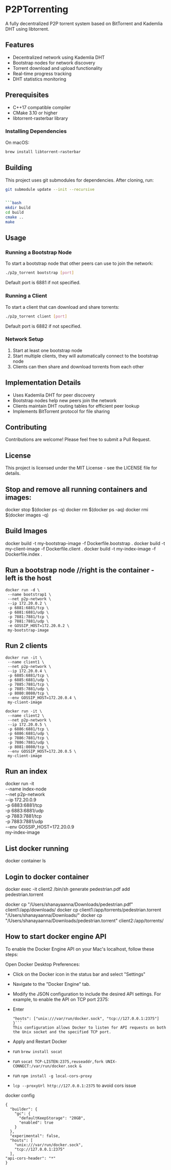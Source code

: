 # P2PTorrenting
A fully decentralized P2P torrent system based on BitTorrent and Kademlia DHT using libtorrent.


## Features
- Decentralized network using Kademlia DHT
- Bootstrap nodes for network discovery
- Torrent download and upload functionality
- Real-time progress tracking
- DHT statistics monitoring


## Prerequisites
- C++17 compatible compiler
- CMake 3.10 or higher
- libtorrent-rasterbar library


### Installing Dependencies


On macOS:
```bash
brew install libtorrent-rasterbar
```


## Building


This project uses git submodules for dependencies. After cloning, run:


```bash
git submodule update --init --recursive


```bash
mkdir build
cd build
cmake ..
make
```


## Usage


### Running a Bootstrap Node
To start a bootstrap node that other peers can use to join the network:


```bash
./p2p_torrent bootstrap [port]
```
Default port is 6881 if not specified.


### Running a Client
To start a client that can download and share torrents:


```bash
./p2p_torrent client [port]
```
Default port is 6882 if not specified.


### Network Setup
1. Start at least one bootstrap node
2. Start multiple clients, they will automatically connect to the bootstrap node
3. Clients can then share and download torrents from each other


## Implementation Details
- Uses Kademlia DHT for peer discovery
- Bootstrap nodes help new peers join the network
- Clients maintain DHT routing tables for efficient peer lookup
- Implements BitTorrent protocol for file sharing


## Contributing
Contributions are welcome! Please feel free to submit a Pull Request.


## License
This project is licensed under the MIT License - see the LICENSE file for details.

## Stop and remove all running containers and images:
docker stop $(docker ps -q)
docker rm $(docker ps -aq)
docker rmi $(docker images -q)

## Build Images
docker build -t my-bootstrap-image -f Dockerfile.bootstrap .
docker build -t my-client-image -f Dockerfile.client .
docker build -t my-index-image -f Dockerfile.index .


## Run a bootstrap node //right is the container - left is the host
```
docker run -d \
 --name bootstrap1 \
 --net p2p-network \
 --ip 172.20.0.2 \
 -p 6881:6881/tcp \
 -p 6881:6881/udp \
 -p 7881:7881/tcp \
 -p 7881:7881/udp \
 -e GOSSIP_HOST=172.20.0.2 \
 my-bootstrap-image

```

## Run 2 clients
```
docker run -it \
 --name client1 \
 --net p2p-network \
 --ip 172.20.0.4 \
 -p 6885:6881/tcp \
 -p 6885:6881/udp \
 -p 7885:7881/tcp \
 -p 7885:7881/udp \
 -p 8080:8080/tcp \
 --env GOSSIP_HOST=172.20.0.4 \
 my-client-image

```
```
docker run -it \
 --name client2 \
 --net p2p-network \
 --ip 172.20.0.5 \
 -p 6886:6881/tcp \
 -p 6886:6881/udp \
 -p 7886:7881/tcp \
 -p 7886:7881/udp \
 -p 8081:8080/tcp \
 --env GOSSIP_HOST=172.20.0.5 \
 my-client-image

```

## Run an index
docker run -it \
 --name index-node \
 --net p2p-network \
 --ip 172.20.0.9 \
 -p 6883:6881/tcp \
 -p 6883:6881/udp \
 -p 7883:7881/tcp \
 -p 7883:7881/udp \
 --env GOSSIP_HOST=172.20.0.9 \
 my-index-image


## List docker running
docker container ls


## Login to docker container
docker exec -it client2 /bin/sh
generate pedestrian.pdf
add pedestrian.torrent

docker cp "/Users/shanayaanna/Downloads/pedestrian.pdf" client1:/app/downloads/
docker cp client1:/app/torrents/pedestrian.torrent "/Users/shanayaanna/Downloads/"
docker cp "/Users/shanayaanna/Downloads/pedestrian.torrent" client2:/app/torrents/



## How to start docker engine API

​To enable the Docker Engine API on your Mac's localhost, follow these steps:​

Open Docker Desktop Preferences:

- Click on the Docker icon in the status bar and select "Settings"​
- Navigate to the "Docker Engine" tab.​
- Modify the JSON configuration to include the desired API settings. For example, to enable the API on TCP port 2375:​
- Enter
    ```{
    "hosts": ["unix:///var/run/docker.sock", "tcp://127.0.0.1:2375"]
    }```
    This configuration allows Docker to listen for API requests on both the Unix socket and the specified TCP port.
- Apply and Restart Docker

- run `brew install socat`
- run `socat TCP-LISTEN:2375,reuseaddr,fork UNIX-CONNECT:/var/run/docker.sock &`

- run `npm install -g local-cors-proxy`
- `lcp --proxyUrl http://127.0.0.1:2375` to avoid cors issue

docker config
```
{
  "builder": {
    "gc": {
      "defaultKeepStorage": "20GB",
      "enabled": true
    }
  },
  "experimental": false,
  "hosts": [
    "unix:///var/run/docker.sock",
    "tcp://127.0.0.1:2375"
  ],
"api-cors-header": "*"
}
```


